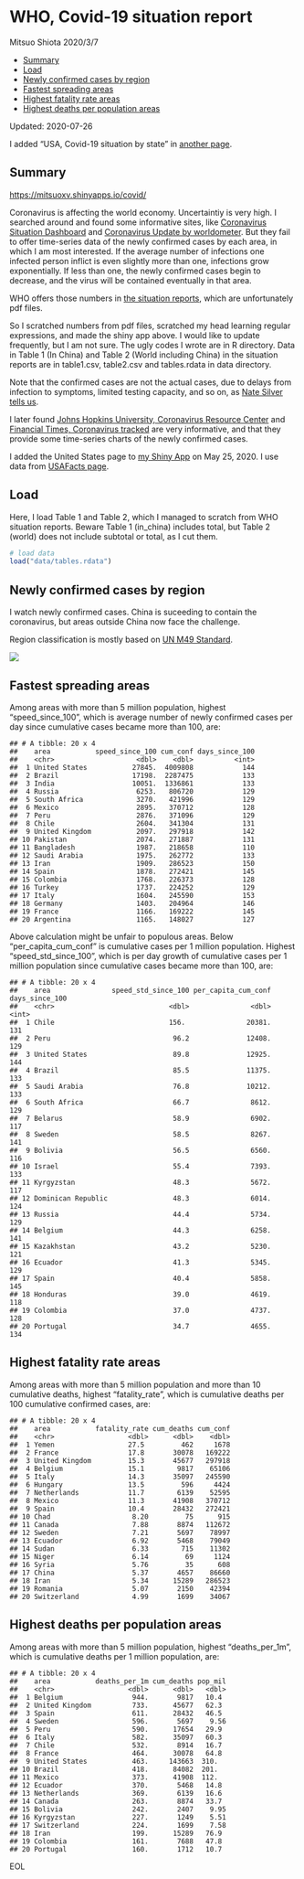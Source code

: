 WHO, Covid-19 situation report
================
Mitsuo Shiota
2020/3/7

  - [Summary](#summary)
  - [Load](#load)
  - [Newly confirmed cases by region](#newly-confirmed-cases-by-region)
  - [Fastest spreading areas](#fastest-spreading-areas)
  - [Highest fatality rate areas](#highest-fatality-rate-areas)
  - [Highest deaths per population
    areas](#highest-deaths-per-population-areas)

Updated: 2020-07-26

I added “USA, Covid-19 situation by state” in [another page](USA.md).

## Summary

<https://mitsuoxv.shinyapps.io/covid/>

Coronavirus is affecting the world economy. Uncertaintiy is very high. I
searched around and found some informative sites, like [Coronavirus
Situation
Dashboard](https://who.maps.arcgis.com/apps/opsdashboard/index.html#/c88e37cfc43b4ed3baf977d77e4a0667)
and [Coronavirus Update by
worldometer](https://www.worldometers.info/coronavirus/). But they fail
to offer time-series data of the newly confirmed cases by each area, in
which I am most interested. If the average number of infections one
infected person inflict is even slightly more than one, infections grow
exponentially. If less than one, the newly confirmed cases begin to
decrease, and the virus will be contained eventually in that area.

WHO offers those numbers in [the situation
reports](https://www.who.int/emergencies/diseases/novel-coronavirus-2019/situation-reports/),
which are unfortunately pdf files.

So I scratched numbers from pdf files, scratched my head learning
regular expressions, and made the shiny app above. I would like to
update frequently, but I am not sure. The ugly codes I wrote are in R
directory. Data in Table 1 (In China) and Table 2 (World including
China) in the situation reports are in table1.csv, table2.csv and
tables.rdata in data directory.

Note that the confirmed cases are not the actual cases, due to delays
from infection to symptoms, limited testing capacity, and so on, as
[Nate Silver tells
us](https://fivethirtyeight.com/features/coronavirus-case-counts-are-meaningless/).

I later found [Johns Hopkins University, Coronavirus Resource
Center](https://coronavirus.jhu.edu/) and [Financial Times, Coronavirus
tracked](https://www.ft.com/content/a26fbf7e-48f8-11ea-aeb3-955839e06441)
are very informative, and that they provide some time-series charts of
the newly confirmed cases.

I added the United States page to [my Shiny
App](https://mitsuoxv.shinyapps.io/covid/) on May 25, 2020. I use data
from [USAFacts
page](https://usafacts.org/visualizations/coronavirus-covid-19-spread-map/).

## Load

Here, I load Table 1 and Table 2, which I managed to scratch from WHO
situation reports. Beware Table 1 (in\_china) includes total, but Table
2 (world) does not include subtotal or total, as I cut them.

``` r
# load data
load("data/tables.rdata")
```

## Newly confirmed cases by region

I watch newly confirmed cases. China is suceeding to contain the
coronavirus, but areas outside China now face the challenge.

Region classification is mostly based on [UN M49
Standard](https://unstats.un.org/unsd/methodology/m49/).

![](README_files/figure-gfm/chart-1.png)<!-- -->

## Fastest spreading areas

Among areas with more than 5 million population, highest
“speed\_since\_100”, which is average number of newly confirmed cases
per day since cumulative cases became more than 100, are:

    ## # A tibble: 20 x 4
    ##    area           speed_since_100 cum_conf days_since_100
    ##    <chr>                    <dbl>    <dbl>          <int>
    ##  1 United States           27845.  4009808            144
    ##  2 Brazil                  17198.  2287475            133
    ##  3 India                   10051.  1336861            133
    ##  4 Russia                   6253.   806720            129
    ##  5 South Africa             3270.   421996            129
    ##  6 Mexico                   2895.   370712            128
    ##  7 Peru                     2876.   371096            129
    ##  8 Chile                    2604.   341304            131
    ##  9 United Kingdom           2097.   297918            142
    ## 10 Pakistan                 2074.   271887            131
    ## 11 Bangladesh               1987.   218658            110
    ## 12 Saudi Arabia             1975.   262772            133
    ## 13 Iran                     1909.   286523            150
    ## 14 Spain                    1878.   272421            145
    ## 15 Colombia                 1768.   226373            128
    ## 16 Turkey                   1737.   224252            129
    ## 17 Italy                    1604.   245590            153
    ## 18 Germany                  1403.   204964            146
    ## 19 France                   1166.   169222            145
    ## 20 Argentina                1165.   148027            127

Above calculation might be unfair to populous areas. Below
“per\_capita\_cum\_conf” is cumulative cases per 1 million population.
Highest “speed\_std\_since\_100”, which is per day growth of cumulative
cases per 1 million population since cumulative cases became more than
100, are:

    ## # A tibble: 20 x 4
    ##    area               speed_std_since_100 per_capita_cum_conf days_since_100
    ##    <chr>                            <dbl>               <dbl>          <int>
    ##  1 Chile                            156.               20381.            131
    ##  2 Peru                              96.2              12408.            129
    ##  3 United States                     89.8              12925.            144
    ##  4 Brazil                            85.5              11375.            133
    ##  5 Saudi Arabia                      76.8              10212.            133
    ##  6 South Africa                      66.7               8612.            129
    ##  7 Belarus                           58.9               6902.            117
    ##  8 Sweden                            58.5               8267.            141
    ##  9 Bolivia                           56.5               6560.            116
    ## 10 Israel                            55.4               7393.            133
    ## 11 Kyrgyzstan                        48.3               5672.            117
    ## 12 Dominican Republic                48.3               6014.            124
    ## 13 Russia                            44.4               5734.            129
    ## 14 Belgium                           44.3               6258.            141
    ## 15 Kazakhstan                        43.2               5230.            121
    ## 16 Ecuador                           41.3               5345.            129
    ## 17 Spain                             40.4               5858.            145
    ## 18 Honduras                          39.0               4619.            118
    ## 19 Colombia                          37.0               4737.            128
    ## 20 Portugal                          34.7               4655.            134

## Highest fatality rate areas

Among areas with more than 5 million population and more than 10
cumulative deaths, highest “fatality\_rate”, which is cumulative deaths
per 100 cumulative confirmed cases, are:

    ## # A tibble: 20 x 4
    ##    area           fatality_rate cum_deaths cum_conf
    ##    <chr>                  <dbl>      <dbl>    <dbl>
    ##  1 Yemen                  27.5         462     1678
    ##  2 France                 17.8       30078   169222
    ##  3 United Kingdom         15.3       45677   297918
    ##  4 Belgium                15.1        9817    65106
    ##  5 Italy                  14.3       35097   245590
    ##  6 Hungary                13.5         596     4424
    ##  7 Netherlands            11.7        6139    52595
    ##  8 Mexico                 11.3       41908   370712
    ##  9 Spain                  10.4       28432   272421
    ## 10 Chad                    8.20         75      915
    ## 11 Canada                  7.88       8874   112672
    ## 12 Sweden                  7.21       5697    78997
    ## 13 Ecuador                 6.92       5468    79049
    ## 14 Sudan                   6.33        715    11302
    ## 15 Niger                   6.14         69     1124
    ## 16 Syria                   5.76         35      608
    ## 17 China                   5.37       4657    86660
    ## 18 Iran                    5.34      15289   286523
    ## 19 Romania                 5.07       2150    42394
    ## 20 Switzerland             4.99       1699    34067

## Highest deaths per population areas

Among areas with more than 5 million population, highest
“deaths\_per\_1m”, which is cumulative deaths per 1 million
population, are:

    ## # A tibble: 20 x 4
    ##    area           deaths_per_1m cum_deaths pop_mil
    ##    <chr>                  <dbl>      <dbl>   <dbl>
    ##  1 Belgium                 944.       9817   10.4 
    ##  2 United Kingdom          733.      45677   62.3 
    ##  3 Spain                   611.      28432   46.5 
    ##  4 Sweden                  596.       5697    9.56
    ##  5 Peru                    590.      17654   29.9 
    ##  6 Italy                   582.      35097   60.3 
    ##  7 Chile                   532.       8914   16.7 
    ##  8 France                  464.      30078   64.8 
    ##  9 United States           463.     143663  310.  
    ## 10 Brazil                  418.      84082  201.  
    ## 11 Mexico                  373.      41908  112.  
    ## 12 Ecuador                 370.       5468   14.8 
    ## 13 Netherlands             369.       6139   16.6 
    ## 14 Canada                  263.       8874   33.7 
    ## 15 Bolivia                 242.       2407    9.95
    ## 16 Kyrgyzstan              227.       1249    5.51
    ## 17 Switzerland             224.       1699    7.58
    ## 18 Iran                    199.      15289   76.9 
    ## 19 Colombia                161.       7688   47.8 
    ## 20 Portugal                160.       1712   10.7

EOL
